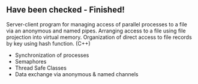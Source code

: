 ## Have been checked - Finished!
Server-client program for managing access of parallel processes to a file via an anonymous and named pipes. 
Arranging access to a file using file projection into virtual memory. Organization of direct access to file records by key using hash function. (C++)
- Synchronization of processes
- Semaphores
- Thread Safe Classes
- Data exchange via anonymous & named channels
